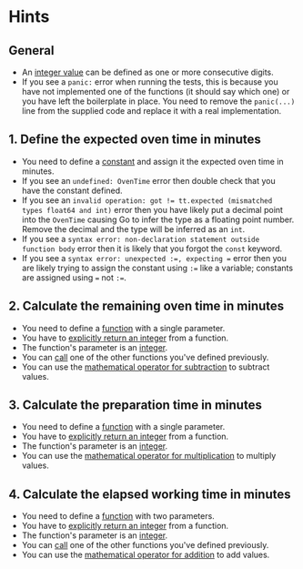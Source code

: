 # Hints

## General

- An [integer value][integers] can be defined as one or more consecutive digits.
- If you see a `panic:` error when running the tests, this is because you have not implemented one of the functions (it should say which one) or you have left the boilerplate in place. You need to remove the `panic(...)` line from the supplied code and replace it with a real implementation.

## 1. Define the expected oven time in minutes

- You need to define a [constant][constants] and assign it the expected oven time in minutes.
- If you see an `undefined: OvenTime` error then double check that you have the constant defined.
- If you see an `invalid operation: got != tt.expected (mismatched types float64 and int)` error then you have likely put a decimal point into the `OvenTime` causing Go to infer the type as a floating point number. Remove the decimal and the type will be inferred as an `int`.
- If you see a `syntax error: non-declaration statement outside function body` error then it is likely that you forgot the `const` keyword.
- If you see a `syntax error: unexpected :=, expecting =` error then you are likely trying to assign the constant using `:=` like a variable; constants are assigned using `=` not `:=`.

## 2. Calculate the remaining oven time in minutes

- You need to define a [function][functions] with a single parameter.
- You have to [explicitly return an integer][return] from a function.
- The function's parameter is an [integer][integers].
- You can [call][calls] one of the other functions you've defined previously.
- You can use the [mathematical operator for subtraction][operators] to subtract values.

## 3. Calculate the preparation time in minutes

- You need to define a [function][functions] with a single parameter.
- You have to [explicitly return an integer][return] from a function.
- The function's parameter is an [integer][integers].
- You can use the [mathematical operator for multiplication][operators] to multiply values.

## 4. Calculate the elapsed working time in minutes

- You need to define a [function][functions] with two parameters.
- You have to [explicitly return an integer][return] from a function.
- The function's parameter is an [integer][integers].
- You can [call][calls] one of the other functions you've defined previously.
- You can use the [mathematical operator for addition][operators] to add values.

[functions]: https://tour.golang.org/basics/4
[return]: https://golang.org/ref/spec#Return_statements
[operators]: https://golang.org/ref/spec#Operators
[integers]: https://golang.org/ref/spec#Integer_literals
[calls]: https://golang.org/ref/spec#Calls
[constants]: https://tour.golang.org/basics/15